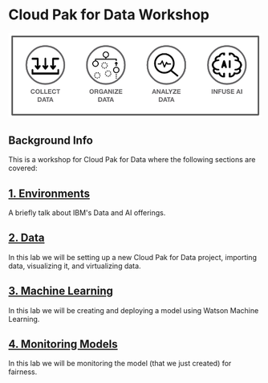 # Cloud Pak for Data Workshop

<p align="center">
  <img src="workshop/.gitbook/assets/images/cp4data.png" title="cp4data">
</p>

## Background Info

This is a workshop for Cloud Pak for Data where the following sections are covered:

## [1. Environments](01-environment.md)

A briefly talk about IBM's Data and AI offerings.

## [2. Data](02-data.md)

In this lab we will be setting up a new Cloud Pak for Data project, importing data, visualizing it, and virtualizing data.

## [3. Machine Learning](03-ml.md)

In this lab we will be creating and deploying a model using Watson Machine Learning.

## [4. Monitoring Models](04-openscale.md)

In this lab we will be monitoring the model (that we just created) for fairness.
